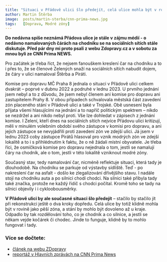 ```yaml
---
title: "Situaci v Přádově ulici šlo předejít, celá ulice mohla být v rovině jako pěší zóna"
author: Martin Štěrba
image:  posts/martin-sterba/cnn-prima-news.jpg
tags:   [Doprava, Modré zóny]
---
```


**Do nedávna spíše neznámá Přádova ulice je stále v zájmu médií - o nedávno namalovaných čárách na chodníku se na sociálních sítích stále diskutuje. Před pár dny mi proto psali z webu Zdopravy.cz a v sobotu za mnou byli ze CNN Prima NEWS.** 

Pro začátek je třeba říct, že nejsem fanouškem kreslení čar na chodníku a to i přes to, že se členové Zelených snaží na sociálních sítích nabudit dojem, že čáry v ulici namaloval Štěrba a Piráti. 

Komise pro dopravu MČ Praha 8 jednala o situaci v Přádově ulici celkem dvakrát – poprvé v dubnu 2022 a podruhé v lednu 2023. U prvního jednání jsem nebyl a to z důvodu, že jsem nebyl členem ani komise pro dopravu ani zastupitelem Prahy 8. V obou případech schvalovala městská část zavedení zón placeného stání v Přádově ulici a také v Trojské. Obě usnesení byla přijata všemi hlasujícími na jednání a to napříč politickým spektrem – nikdo se nezdržel a ani nikdo nebyl proti. Vše lze dohledat v zápisech z jednání komise. I Zelení, kteří dnes na sociálních sítích nejvíce Přádovu ulici kritizují, měli v minulém volebním období svého zástupce v komisi pro dopravu, a ani jejich zástupce se nevyjádřili proti zavedení zón ve zdejší ulici. Já jsem v lednu 2023 coby zástupce Pirátů hlasoval pro vznik modrých zón ve zdejší lokalitě a to i s přihlédnutím k faktu, že o ně žádali místní obyvatele. Je třeba říci, že osmičková komise pro dopravu nejednala o tom, jestli se namalují čáry na chodník, ale o tom, jestli v této lokalitě vzniknout modré zóny.

Současný stav, tedy namalování čar, nicméně reflektuje situaci, která tady je dlouhodobě. Na chodníku se parkuje od výstavby sídliště. Teď - po nakreslení čar na asfalt - došlo ke zlegalizování dřívějšího stavu. I nadále stojí na chodníku auta a po silnici chodí chodci. Na silnici také přibyla tady také značka, protože ne každý řidič s chodci počítal. Kromě toho se tady na silnici objevily i i cykloobousměrky. 

**V Přádově ulici by ale současné situaci šlo předejít** – stačilo by stačilo jít při rekonstrukci ještě o dva kroky dopředu. Celá ulice by totiž klidně mohla být v rovině jako pěší zóna, a stání by mohlo být dovoleno až u kraje. Odpadlo by tak rozdělování toho, co je chodník a co silnice, a jestli se někam vejde kočárek či chodec. Jinde to funguje, klidně by to mohlo fungovat i tady. 

### Více se dočtete:
- [článek na webu ZDopravy](https://zdopravy.cz/valka-chodcum-vyhlasena-lide-si-utahuji-z-bizarniho-parkovani-v-kobylisich-167289/)
- [reportáž v Hlavních zprávách na CNN Prima News](https://cnn.iprima.cz/videa/cnndomaci/v-libni-udelali-kuriozni-parkovaci-mista)

